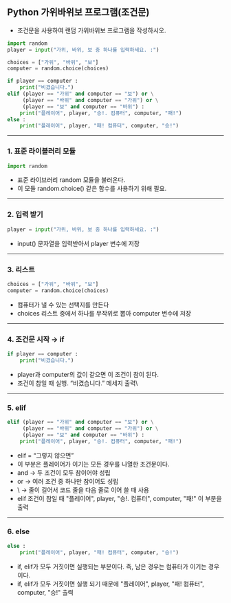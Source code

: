 ## Python 가위바위보 프로그램(조건문)

- 조건문을 사용하여 랜덤 가위바위보 프로그램을 작성하시오.

```python
import random
player = input("가위, 바위, 보 중 하나를 입력하세요. :")

choices = ["가위", "바위", "보"]
computer = random.choice(choices)

if player == computer :
    print("비겼습니다.")
elif (player == "가위" and computer == "보") or \
     (player == "바위" and computer == "가위") or \
     (player == "보" and computer == "바위") :
    print("플레이어", player, "승!. 컴퓨터", computer, "패!")
else :
    print("플레이어", player, "패! 컴퓨터", computer, "승!")
```

---

### 1. 표준 라이블러리 모듈

```python
import random
```

- 표준 라이브러리 random 모듈을 불러온다.
- 이 모듈 random.choice() 같은 함수를 사용하기 위해 필요.

---

### 2. 입력 받기

```python
player = input("가위, 바위, 보 중 하나를 입력하세요. :")
```

- input() 문자열을 입력받아서 player 변수에 저장

---

### 3. 리스트

```python
choices = ["가위", "바위", "보"]
computer = random.choice(choices)
```

- 컴퓨터가 낼 수 있는 선택지를 만든다
- choices 리스트 중에서 하나를 무작위로 뽑아 computer 변수에 저장

---

### 4. 조건문 시작 → if

```python
if player == computer :
    print("비겼습니다.")
```

- player과 computer의 값이 같으면 이 조건이 참이 된다.
- 조건이 참일 때 실행. “비겼습니다.” 메세지 출력\

---

### 5. elif

```python
elif (player == "가위" and computer == "보") or \
     (player == "바위" and computer == "가위") or \
     (player == "보" and computer == "바위") :
    print("플레이어", player, "승!. 컴퓨터", computer, "패!")
```

- elif = “그렇지 않으면”
- 이 부분은 플레이어가 이기는 모든 경우를 나열한 조건문이다.
- and → 두 조건이 모두 참이어야 성립
- or → 여러 조건 중 하나만 참이어도 성립
- \ → 줄이 길어서 코드 줄을 다음 줄로 이어 쓸 때 사용
- elif 조건이 참일 때 "플레이어", player, "승!. 컴퓨터", computer, "패!" 이 부분을 출력

---

### 6. else

```python
else :
    print("플레이어", player, "패! 컴퓨터", computer, "승!")
```

- if, elif가 모두 거짓이면 실행되는 부분이다. 즉, 남은 경우는 컴퓨터가 이기는 경우이다.
- if, elif가 모두 거짓이면 실행 되기 때문에 "플레이어", player, "패! 컴퓨터", computer, "승!" 출력